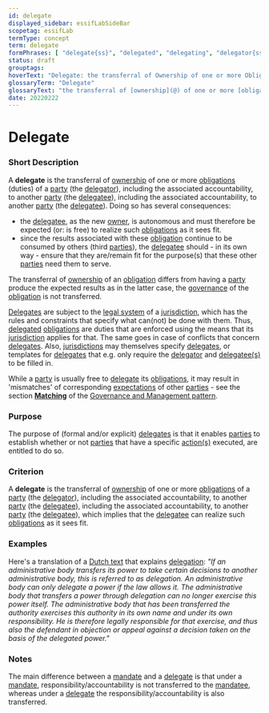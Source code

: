 ```yaml
---
id: delegate
displayed_sidebar: essifLabSideBar
scopetag: essifLab
termType: concept
term: delegate
formPhrases: [ "delegate{ss}", "delegated", "delegating", "delegator{ss}", "delegatee{ss}" ]
status: draft
grouptags:
hoverText: "Delegate: the transferral of Ownership of one or more Obligations of a Party (the Delegator), including the associated accountability, to another Party (the Delegatee), which implies that the Delegatee can realize such Obligations as it sees fit."
glossaryTerm: "Delegate"
glossaryText: "the transferral of [ownership](@) of one or more [obligation](@) of a [party](@) (the [delegator](delegate@)), including the associated accountability, to another [party](@) (the [delegatee](delegate@))), which implies that the [delegatee](delegate@) can realize such [obligation](@) as it sees fit."
date: 20220222
---
```


# Delegate

### Short Description

A **delegate** is the transferral of [ownership](@) of one or more [obligations](@) (duties) of a [party](@) (the [delegator](delegate@)), including the associated accountability, to another [party](@) (the [delegatee](delegate@)), including the associated accountability, to another [party](@) (the [delegatee](delegate@)). Doing so has several consequences:

- the [delegatee](delegate@), as the new [owner](@), is autonomous and must therefore be expected (or: is free) to realize such [obligations](@) as it sees fit.
- since the results associated with these [obligation](@) continue to be consumed by others (third [parties](@)), the [delegatee](delegate@) should - in its own way - ensure that they are/remain fit for the purpose(s) that these other [parties](@) need them to serve.

The transferral of [ownership](@) of an [obligation](@) differs from having a [party](@) produce the expected results as in the latter case, the [governance](@) of the [obligation](@) is not transferred.

[Delegates](@) are subject to the [legal system](@) of a [jurisdiction](@), which has the rules and constraints that specify what can(not) be done with them. Thus, [delegated](delegate@) [obligations](@) are duties that are enforced using the means that its [jurisdiction](@) applies for that. The same goes in case of conflicts that concern [delegates](@). Also, [jurisdictions](@) may themselves specify [delegates](@), or templates for [delegates](@) that e.g. only require the [delegator](delegate@) and [delegatee(s)](delegate@) to be filled in.

While a [party](@) is usually free to [delegate](@) its [obligations](@), it may result in 'mismatches' of corresponding [expectations](@) of other [parties](@) - see the section **[Matching](pattern:governance-and-management#matching)** of the [Governance and Management pattern](pattern:governance-and-management@).


### Purpose

The purpose of (formal and/or explicit) [delegates](@) is that it enables [parties](@) to establish whether or not [parties](@) that have a specific [action(s)](@) executed, are entitled to do so.

### Criterion

A **delegate** is the transferral of [ownership](@) of one or more [obligations](@) of a [party](@) (the [delegator](delegate@)), including the associated accountability, to another [party](@) (the [delegatee](delegate@)), including the associated accountability, to another [party](@) (the [delegatee](delegate@)), which implies that the [delegatee](delegate@) can realize such [obligations](@) as it sees fit.

### Examples

Here's a translation of a [Dutch text](https://www.vijverbergadvocaten.nl/bestuursrecht/algemeen-bestuursrecht/mandaat-delegatie-en-volmacht) that explains [delegation](delegate@): *"If an administrative body transfers its power to take certain decisions to another administrative body, this is referred to as delegation. An administrative body can only delegate a power if the law allows it. The administrative body that transfers a power through delegation can no longer exercise this power itself. The administrative body that has been transferred the authority exercises this authority in its own name and under its own responsibility. He is therefore legally responsible for that exercise, and thus also the defendant in objection or appeal against a decision taken on the basis of the delegated power."*

### Notes

The main difference between a [mandate](@) and a [delegate](@) is that under a [mandate](@), responsibility/accountability is not transferred to the [mandatee](mandate@), whereas under a [delegate](@) the responsibility/accountability is also transferred.